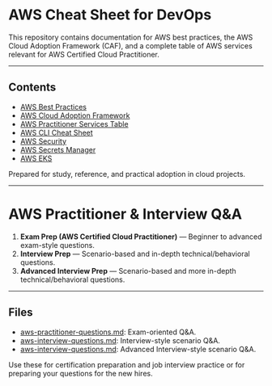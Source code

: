 # AWS Cheat Sheet for DevOps
This repository contains documentation for AWS best practices, the AWS Cloud Adoption Framework (CAF), 
and a complete table of AWS services relevant for AWS Certified Cloud Practitioner.

---

## Contents
- [AWS Best Practices](docs/aws-best-practices.md)
- [AWS Cloud Adoption Framework](docs/aws-cloud-adoption-framework.md)
- [AWS Practitioner Services Table](docs/aws-practitioner-services.md)
- [AWS CLI Cheat Sheet](docs/aws-cli-cheatsheet.md)
- [AWS Security](docs/aws-security-notes.md)
- [AWS Secrets Manager](docs/aws-secrets-manager.md)
- [AWS EKS](docs/aws-eks.md)

Prepared for study, reference, and practical adoption in cloud projects.

---

# AWS Practitioner & Interview Q&A

1. **Exam Prep (AWS Certified Cloud Practitioner)** — Beginner to advanced exam-style questions.  
2. **Interview Prep** — Scenario-based and in-depth technical/behavioral questions.
3. **Advanced Interview Prep** — Scenario-based and more in-depth technical/behavioral questions.

---

## Files
- [aws-practitioner-questions.md](exams/aws-practitioner-questions.md): Exam-oriented Q&A.  
- [aws-interview-questions.md](exams/aws-interview-questions.md): Interview-style scenario Q&A.
- [aws-interview-questions.md](exams/aws-advanced.md): Advanced Interview-style scenario Q&A.

Use these for certification preparation and job interview practice or for preparing your questions for the new hires.

